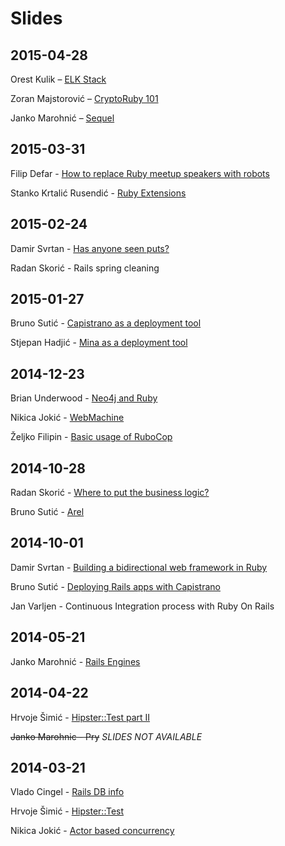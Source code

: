 # Slides

## 2015-04-28

Orest Kulik – [ELK Stack](https://github.com/okulik/elastic-rubyzg)

Zoran Majstorović – [CryptoRuby 101](https://speakerdeck.com/zmajstor/cryptoruby-101)

Janko Marohnić – [Sequel](https://speakerdeck.com/janko_m/sequel)

## 2015-03-31
Filip Defar - [How to replace Ruby meetup speakers with robots](http://www.refactorit.co/talks/robots/)

Stanko Krtalić Rusendić - [Ruby Extensions](https://github.com/rubyzg/slides/blob/master/2015-03-31/ruby_extensions.pdf)

## 2015-02-24
Damir Svrtan - [Has anyone seen puts?](http://slides.com/damirsvrtan/ruby-talks-1-9#/)

Radan Skorić - Rails spring cleaning

## 2015-01-27
Bruno Sutić - [Capistrano as a deployment tool](https://speakerdeck.com/brunosutic/capistrano-vs-mina-capistrano-demo-talk)

Stjepan Hadjić - [Mina as a deployment tool](http://slides.com/stjepanhadjic/mina/#/)

## 2014-12-23
Brian Underwood - [Neo4j and Ruby](http://www.brian-underwood.codes/asciidoc-slides/content/presentation/neo4j-ruby/)

Nikica Jokić - [WebMachine](https://speakerdeck.com/neektza/building-well-defined-apis-part-1-proper-http)

Željko Filipin - [Basic usage of RuboCop](http://filipin.eu/rubocop/)

## 2014-10-28
Radan Skorić - [Where to put the business logic?](http://radanskoric.github.io/ror_business_logic_presentation/#/)

Bruno Sutić - [Arel](https://speakerdeck.com/brunosutic/introduction-to-arel)

## 2014-10-01
Damir Svrtan - [Building a bidirectional web framework in Ruby](http://slides.com/damirsvrtan/bidirectional-ruby-framework#)

Bruno Sutić - [Deploying Rails apps with Capistrano](https://speakerdeck.com/brunosutic/deploying-rails-apps-with-capistrano)

Jan Varljen - Continuous Integration process with Ruby On Rails

## 2014-05-21
Janko Marohnić - [Rails Engines](https://speakerdeck.com/janko_m/rails-engines)

## 2014-04-22
Hrvoje Šimić - [Hipster::Test part II](https://github.com/shime/hipster_test)

~~Janko Marohnic - Pry~~ *SLIDES NOT AVAILABLE*

## 2014-03-21
Vlado Cingel - [Rails DB info](http://vlado.github.io/slides/2014-03-21-RubyZG-rails-db-info)

Hrvoje Šimić - [Hipster::Test](https://github.com/shime/hipster_test)

Nikica Jokić - [Actor based concurrency](https://github.com/neektza/actor_demo)
